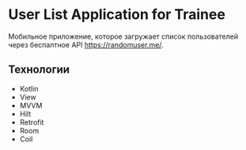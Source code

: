 # User List Application for Trainee
Мобильное приложение, которое загружает список пользователей через беспалтное API https://randomuser.me/.

## Технологии
  * Kotlin
  * View
  * MVVM
  * Hilt
  * Retrofit
  * Room
  * Coil
